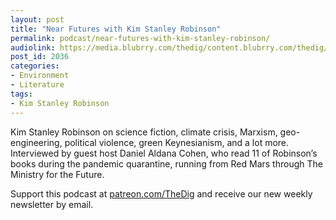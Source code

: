 ```yaml
---
layout: post
title: "Near Futures with Kim Stanley Robinson"
permalink: podcast/near-futures-with-kim-stanley-robinson/
audiolink: https://media.blubrry.com/thedig/content.blubrry.com/thedig/The_Dig-EP_324-KSR.mp3
post_id: 2036
categories: 
- Environment
- Literature
tags: 
- Kim Stanley Robinson
---
```


Kim Stanley Robinson on science fiction, climate crisis, Marxism, geo-engineering, political violence, green Keynesianism, and a lot more. Interviewed by guest host Daniel Aldana Cohen, who read 11 of Robinson’s books during the pandemic quarantine, running from Red Mars through The Ministry for the Future.

Support this podcast at [patreon.com/TheDig](http://www.patreon.com/TheDig) and receive our new weekly newsletter by email.
